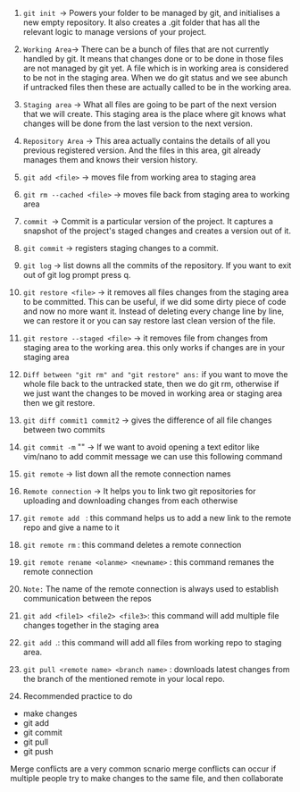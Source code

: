 
01. `git init `-> Powers your folder to be managed by git, and initialises a new empty repository. It also creates a .git folder that has all the   relevant logic to manage versions of your project.

02. ` Working Area `-> There can be a bunch of files that are not currently handled by git. It means that changes done or to be done in those files are not managed by git yet. A file which is in working area is considered to be not in the staging area. When we do git status and we see abunch if untracked files then these are actually called to be in the working area.

03. `Staging area` -> What all files are going to be part of the next version that we will create. This staging area is the place where git knows what changes will be done from the last version to the next version.

04. `Repository Area` -> This area actually contains the details of all you previous registered version. And the files in this area, git already manages them and knows their version history.

05. `git add <file>` -> moves file from working area to staging area

06. `git rm --cached <file>` -> moves file back from staging area to working area

07. `commit `-> Commit is a particular version of the project. It captures a snapshot of the project's staged changes and creates a version out of it.

08. `git commit` -> registers staging changes to a commit.

09. `git log` -> list downs all the commits of the repository. If you want to exit out of git log prompt press q.

10. `git restore <file>` -> it removes all files changes from the staging area to be committed. This can be useful, if we did some dirty piece of code and now no more want it. Instead of deleting every change line by line, we can restore it or you can say restore last clean version of the file.

11. `git restore --staged <file>` -> it removes file from changes from staging area to the working area. this only works if changes are in your staging area

12. `Diff between "git rm" and "git restore" ans:` if you want to move the whole file back to the untracked state, then we do git rm, otherwise if we just want the changes to be moved in working area or staging area then we git restore.

13. `git diff commit1 commit2` -> gives the difference of all file changes between two commits

14.  `git commit -m` "<your commit message>" -> If we want to avoid opening a text editor like vim/nano to add commit message we can use this following command

15. `git remote` -> list down all the remote connection names

16. `Remote connection` -> It helps you to link two git repositories for uploading and downloading changes from each otherwise

17. `git remote add `<name of remote> <link of the remote> : this command helps us to add a new link to the remote repo and give a name to it

18. `git remote rm` <name of remote> : this command deletes a remote connection

19. `git remote rename <olanme> <newname>` : this command remanes the remote connection

20. `Note:` The name of the remote connection is always used to establish communication between the repos

21. `git add <file1> <file2> <file3>`: this command will add multiple file changes together in the staging area

22. `git add `.: this command will add all files from working repo to staging area.

23. `git pull <remote name> <branch name>` : downloads latest changes from the branch of the mentioned remote in your local repo.

24. Recommended practice to do
- make changes
- git add <file>
- git commit 
- git pull
- git push 

Merge conflicts are a very common scnario
merge conflicts can occur if multiple people try to make changes to the same file, and then collaborate